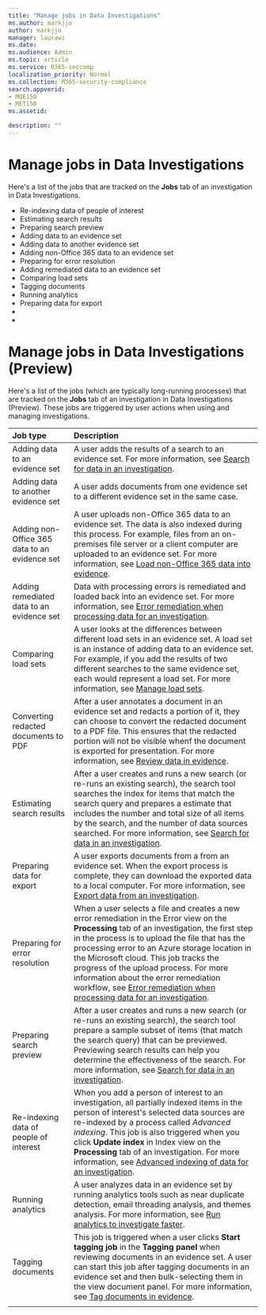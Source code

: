 ```yaml
---
title: "Manage jobs in Data Investigations"
ms.author: markjjo
author: markjjo
manager: laurawi
ms.date: 
ms.audience: Admin
ms.topic: article
ms.service: O365-seccomp
localization_priority: Normal
ms.collection: M365-security-compliance 
search.appverid: 
- MOE150
- MET150
ms.assetid: 

description: ""
---
```


# Manage jobs in Data Investigations

Here's a list of the jobs that are tracked on the **Jobs** tab of an investigation in Data Investigations.

- Re-indexing data of people of interest
- Estimating search results
- Preparing search preview
- Adding data to an evidence set
- Adding data to another evidence set
- Adding non-Office 365 data to an evidence set
- Preparing for error resolution
- Adding remediated data to an evidence set
- Comparing load sets
- Tagging documents
- Running analytics
- Preparing data for export
- 
- 
# Manage jobs in Data Investigations (Preview)

Here's a list of the jobs (which are typically long-running processes) that are tracked on the **Jobs** tab of an investigation in Data Investigations (Preview). These jobs are triggered by user actions when using and managing investigations.

| Job type           | Description     |
| :----------------- | :----------     |
|Adding data to an evidence set | A user adds the results of a search to an evidence set.  For more information, see [Search for data in an investigation](search-for-data.md). |
|Adding data to another evidence set | A user adds documents from one evidence set to a different evidence set in the same case.|
|Adding non-Office 365 data to an evidence set | A user uploads non-Office 365 data to an evidence set. The data is also indexed during this process. For example, files from an on-premises file server or a client computer are uploaded to an evidence set. For more information, see [Load non-Office 365 data into evidence](load-non-office365-data.md).| 
|Adding remediated data to an evidence set | Data with processing errors is remediated and loaded back into an evidence set. For more information, see [Error remediation when processing data for an investigation](error-remediation.md). | 
|Comparing load sets | A user looks at the differences between different load sets in an evidence set. A load set is an instance of adding data to an evidence set. For example, if you add the results of two different searches to the same evidence set, each would represent a load set. For more information, see [Manage load sets](manage-load-sets.md). |
|Converting redacted documents to PDF|After a user annotates a document in an evidence set and redacts a portion of it, they can choose to convert the redacted document to a PDF file. This ensures that the redacted portion will not be visible whenf the document is exported for presentation. For more information, see [Review data in evidence](review-data-in-evidence.md). |
|Estimating search results | After a user creates and runs a new search (or re-runs an existing search), the search tool searches the index for items that match the search query and prepares a estimate that includes the number and total size of all items by the search, and the number of data sources searched.  For more information, see [Search for data in an investigation](search-for-data.md). | 
|Preparing data for export | A user exports documents from a from an evidence set. When the export process is complete, they can download the exported data to a local computer. For more information, see [Export data from an investigation](export-data.md). | 
|Preparing for error resolution |When a user selects a file and creates a new error remediation in the Error view on the **Processing** tab of an investigation, the first step in the process is to upload the file that has the processing error to an Azure storage location in the Microsoft cloud. This job tracks the progress of the upload process. For more information about the error remediation workflow, see [Error remediation when processing data for an investigation](error-remediation.md).| 
|Preparing search preview | After a  user creates and runs a new search (or re-runs an existing search), the search tool prepare a sample subset of items (that match the search query) that can be previewed. Previewing search results can help you determine the effectiveness of the search.  For more information, see [Search for data in an investigation](search-for-data.md). | 
|Re-indexing data of people of interest | When you add a person of interest to an investigation, all partially indexed items in the person of interest's selected data sources are re-indexed by a process called *Advanced indexing*. This job is also triggered when you click **Update index** in Index view on the **Processing** tab of an investigation. For more information, see [Advanced indexing of data for an investigation](index-data-people-of-interest.md).
|Running analytics | A user analyzes data in an evidence set by running analytics tools such as near duplicate detection, email threading analysis, and themes analysis. For more information, see [Run analytics to investigate faster](run-analytics-to-investigate-faster.md). | 
|Tagging documents | This job is triggered when a user clicks **Start tagging job** in the **Tagging panel** when reviewing documents in an evidence set. A user can start this job after tagging documents in an evidence set and then bulk-selecting them in the view document panel. For more information, see [Tag documents in evidence](tag-documents.md). | 
|||
